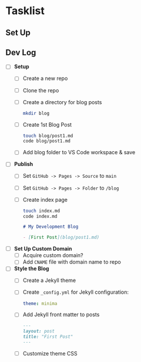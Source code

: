 # Tasklist

## Set Up

## Dev Log

- [ ] **Setup**
  - [ ] Create a new repo
  - [ ] Clone the repo
  - [ ] Create a directory for blog posts

    ```bash
    mkdir blog
    ```

  - [ ] Create 1st Blog Post

      ```bash
      touch blog/post1.md
      code blog/post1.md
      ```

  - [ ] Add blog folder to VS Code workspace & save

- [ ] **Publish**
  - [ ] Set `GitHub -> Pages -> Source` to `main`
  - [ ] Set `GitHub -> Pages -> Folder` to `/blog`
  - [ ] Create index page

      ```bash
      touch index.md
      code index.md
      ```

      ```md
      # My Development Blog

      - [First Post](blog/post1.md)
      ```

- [ ] **Set Up Custom Domain**
  - [ ] Acquire custom domain?
  - [ ] Add `CNAME` file with domain name to repo

- [ ] **Style the Blog**
  - [ ] Create a Jekyll theme
  - [ ] Create `_config.yml` for Jekyll configuration:

    ```yaml
    theme: minima
    ```

  - [ ] Add Jekyll front matter to posts

      ```markdown
      ---
      layout: post
      title: "First Post"
      ---
      ```

  - [ ] Customize theme CSS
